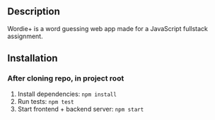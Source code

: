 
## Description

Wordie+ is a word guessing web app made for a JavaScript fullstack assignment.

## Installation

### After cloning repo, in project root
1. Install dependencies: `npm install`
2. Run tests: `npm test`
3. Start frontend + backend server: `npm start`
